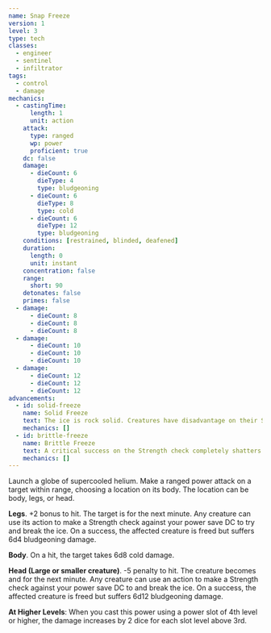 ```yaml
---
name: Snap Freeze
version: 1
level: 3
type: tech
classes:
  - engineer
  - sentinel
  - infiltrator
tags:
  - control
  - damage
mechanics:
  - castingTime:
      length: 1
      unit: action
    attack:
      type: ranged
      wp: power
      proficient: true
    dc: false
    damage:
      - dieCount: 6
        dieType: 4
        type: bludgeoning
      - dieCount: 6
        dieType: 8
        type: cold
      - dieCount: 6
        dieType: 12
        type: bludgeoning
    conditions: [restrained, blinded, deafened]
    duration:
      length: 0
      unit: instant
    concentration: false
    range:
      short: 90
    detonates: false
    primes: false
  - damage:
      - dieCount: 8
      - dieCount: 8
      - dieCount: 8
  - damage:
      - dieCount: 10
      - dieCount: 10
      - dieCount: 10
  - damage:
      - dieCount: 12
      - dieCount: 12
      - dieCount: 12
advancements:
  - id: solid-freeze
    name: Solid Freeze
    text: The ice is rock solid. Creatures have disadvantage on their Strength checks to break it.
    mechanics: []
  - id: brittle-freeze
    name: Brittle Freeze
    text: A critical success on the Strength check completely shatters the affected creature's appendage. If legs, it falls prone and loses half its remaining hit points. If head, it immediately dies.
    mechanics: []
---
```

Launch a globe of supercooled helium. Make a ranged power attack on a target within range, choosing a location on its
body. The location can be body, legs, or head.

__Legs__. +2 bonus to hit. The target is <me-condition id="restrained"/> for the next minute. Any creature can use its
action to make a Strength check against your power save DC to try and break the ice. On a success, the affected
creature is freed but suffers 6d4 bludgeoning damage.

__Body__. On a hit, the target takes 6d8 cold damage.

__Head (Large or smaller creature)__. -5 penalty to hit. The creature becomes <me-condition id="blinded"/> and
<me-condition id="deafened"/> for the next minute. Any creature can use an action to make a Strength check against your
power save DC to and break the ice. On a success, the affected creature is freed but suffers 6d12 bludgeoning damage.

__At Higher Levels__: When you cast this power using a power slot of 4th level or higher, the damage increases
by 2 dice for each slot level above 3rd.
